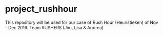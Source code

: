# project_rushhour

This repository will be used for our case of Rush Hour (Heuristieken) of Nov - Dec 2016.
Team RUSHERS (Jim, Lisa & Andrea)
